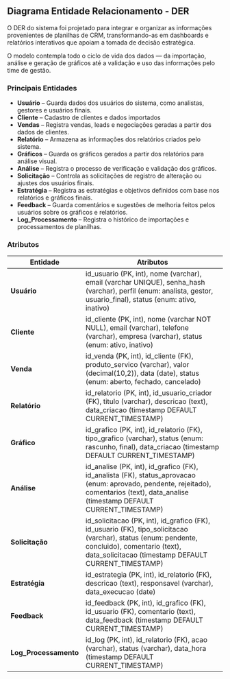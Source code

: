 ## Diagrama Entidade Relacionamento - DER
O DER do sistema foi projetado para integrar e organizar as informações provenientes de planilhas de CRM, transformando-as em dashboards e relatórios interativos que apoiam a tomada de decisão estratégica.

O modelo contempla todo o ciclo de vida dos dados — da importação, análise e geração de gráficos até a validação e uso das informações pelo time de gestão.


### Principais Entidades 

- **Usuário** – Guarda dados dos usuários do sistema, como analistas, gestores e usuários finais.
- **Cliente** – Cadastro de clientes e dados importados
- **Vendas** – Registra vendas, leads e negociações geradas a partir dos dados de clientes.
- **Relatório** – Armazena as informações dos relatórios criados pelo sistema.
- **Gráficos** – Guarda os gráficos gerados a partir dos relatórios para análise visual.
- **Análise** – Registra o processo de verificação e validação dos gráficos.
- **Solicitação** – Controla as solicitações de registro de alteração ou ajustes dos usuários finais.
- **Estratégia** – Registra as estratégias e objetivos definidos com base nos relatórios e gráficos finais.
- **Feedback** – Guarda comentários e sugestões de melhoria feitos pelos usuários sobre os gráficos e relatórios.
- **Log_Processamento** – Registra o histórico de importações e processamentos de planilhas.

### Atributos

| Entidade              | Atributos|
| --------------------- | -------- |
| **Usuário**           | id_usuario (PK, int), nome (varchar), email (varchar UNIQUE), senha_hash (varchar), perfil (enum: analista, gestor, usuario_final), status (enum: ativo, inativo)|
| **Cliente**           | id_cliente (PK, int), nome (varchar NOT NULL), email (varchar), telefone (varchar), empresa (varchar), status (enum: ativo, inativo)|
| **Venda**             | id_venda (PK, int), id_cliente (FK), produto_servico (varchar), valor (decimal(10,2)), data (date), status (enum: aberto, fechado, cancelado)|
| **Relatório**         | id_relatorio (PK, int), id_usuario_criador (FK), titulo (varchar), descricao (text), data_criacao (timestamp DEFAULT CURRENT_TIMESTAMP)|
| **Gráfico**           | id_grafico (PK, int), id_relatorio (FK), tipo_grafico (varchar), status (enum: rascunho, final), data_criacao (timestamp DEFAULT CURRENT_TIMESTAMP)|
| **Análise**           | id_analise (PK, int), id_grafico (FK), id_analista (FK), status_aprovacao (enum: aprovado, pendente, rejeitado), comentarios (text), data_analise (timestamp DEFAULT CURRENT_TIMESTAMP)|
| **Solicitação**       | id_solicitacao (PK, int), id_grafico (FK), id_usuario (FK), tipo_solicitacao (varchar), status (enum: pendente, concluido), comentario (text), data_solicitacao (timestamp DEFAULT CURRENT_TIMESTAMP)|
| **Estratégia**        |id_estrategia (PK, int), id_relatorio (FK), descricao (text), responsavel (varchar), data_execucao (date)|
| **Feedback**          | id_feedback (PK, int), id_grafico (FK), id_usuario (FK), comentario (text), data_feedback (timestamp DEFAULT CURRENT_TIMESTAMP)|
| **Log_Processamento** | id_log (PK, int), id_relatorio (FK), acao (varchar), status (varchar), data_hora (timestamp DEFAULT CURRENT_TIMESTAMP)|

